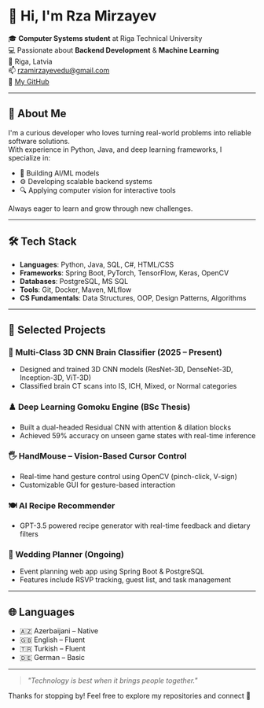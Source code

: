# 👋 Hi, I'm Rza Mirzayev

🎓 **Computer Systems student** at Riga Technical University  
💻 Passionate about **Backend Development** & **Machine Learning**  
📍 Riga, Latvia  
📫 [rzamirzayevedu@gmail.com](mailto:rzamirzayevedu@gmail.com)  
🔗 [My GitHub](https://github.com/rzadevv)

---

## 🚀 About Me

I'm a curious developer who loves turning real-world problems into reliable software solutions.  
With experience in Python, Java, and deep learning frameworks, I specialize in:

- 🧠 Building AI/ML models
- ⚙️ Developing scalable backend systems
- 🔍 Applying computer vision for interactive tools

Always eager to learn and grow through new challenges.

---

## 🛠️ Tech Stack

- **Languages**: Python, Java, SQL, C#, HTML/CSS  
- **Frameworks**: Spring Boot, PyTorch, TensorFlow, Keras, OpenCV  
- **Databases**: PostgreSQL, MS SQL  
- **Tools**: Git, Docker, Maven, MLflow  
- **CS Fundamentals**: Data Structures, OOP, Design Patterns, Algorithms

---

## 📌 Selected Projects

### 🧠 Multi-Class 3D CNN Brain Classifier (2025 – Present)
- Designed and trained 3D CNN models (ResNet-3D, DenseNet-3D, Inception-3D, ViT-3D)
- Classified brain CT scans into IS, ICH, Mixed, or Normal categories

### ♟️ Deep Learning Gomoku Engine (BSc Thesis)
- Built a dual-headed Residual CNN with attention & dilation blocks
- Achieved 59% accuracy on unseen game states with real-time inference

### 🖐️ HandMouse – Vision-Based Cursor Control
- Real-time hand gesture control using OpenCV (pinch-click, V-sign)
- Customizable GUI for gesture-based interaction

### 🍽️ AI Recipe Recommender
- GPT-3.5 powered recipe generator with real-time feedback and dietary filters

### 💍 Wedding Planner (Ongoing)
- Event planning web app using Spring Boot & PostgreSQL
- Features include RSVP tracking, guest list, and task management

---

## 🌐 Languages

- 🇦🇿 Azerbaijani – Native  
- 🇬🇧 English – Fluent  
- 🇹🇷 Turkish – Fluent  
- 🇩🇪 German – Basic

---

> _"Technology is best when it brings people together."_

Thanks for stopping by! Feel free to explore my repositories and connect 🤝
